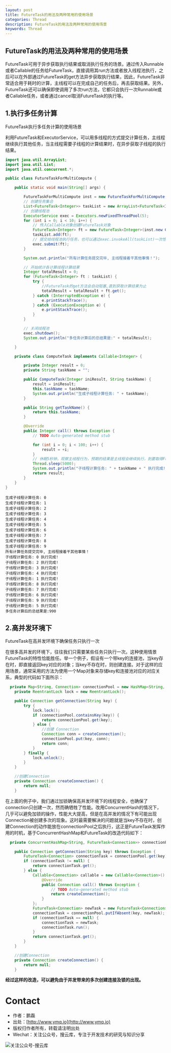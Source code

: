 ```yaml
---
layout: post
title: FutureTask的用法及两种常用的使用场景
categories: Thread
description: FutureTask的用法及两种常用的使用场景
keywords: Thread
---
```

## FutureTask的用法及两种常用的使用场景

FutureTask可用于异步获取执行结果或取消执行任务的场景。通过传入Runnable或者Callable的任务给FutureTask，直接调用其run方法或者放入线程池执行，之后可以在外部通过FutureTask的get方法异步获取执行结果，因此，FutureTask非常适合用于耗时的计算，主线程可以在完成自己的任务后，再去获取结果。另外，FutureTask还可以确保即使调用了多次run方法，它都只会执行一次Runnable或者Callable任务，或者通过cancel取消FutureTask的执行等。


## 1.执行多任务计算

FutureTask执行多任务计算的使用场景

利用FutureTask和ExecutorService，可以用多线程的方式提交计算任务，主线程继续执行其他任务，当主线程需要子线程的计算结果时，在异步获取子线程的执行结果。

```java
import java.util.ArrayList;
import java.util.List;
import java.util.concurrent.*;

public class FutureTaskForMultiCompute {

    public static void main(String[] args) {

        FutureTaskForMultiCompute inst = new FutureTaskForMultiCompute();
        // 创建任务集合
        List<FutureTask<Integer>> taskList = new ArrayList<FutureTask<Integer>>();
        // 创建线程池
        ExecutorService exec = Executors.newFixedThreadPool(5);
        for (int i = 0; i < 10; i++) {
            // 传入Callable对象创建FutureTask对象
            FutureTask<Integer> ft = new FutureTask<Integer>(inst.new ComputeTask(i, "" + i));
            taskList.add(ft);
            // 提交给线程池执行任务，也可以通过exec.invokeAll(taskList)一次性提交所有任务;
            exec.submit(ft);
        }

        System.out.println("所有计算任务提交完毕, 主线程接着干其他事情！");

        // 开始统计各计算线程计算结果
        Integer totalResult = 0;
        for (FutureTask<Integer> ft : taskList) {
            try {
                //FutureTask的get方法会自动阻塞,直到获取计算结果为止
                totalResult = totalResult + ft.get();
            } catch (InterruptedException e) {
                e.printStackTrace();
            } catch (ExecutionException e) {
                e.printStackTrace();
            }
        }

        // 关闭线程池
        exec.shutdown();
        System.out.println("多任务计算后的总结果是:" + totalResult);

    }

    private class ComputeTask implements Callable<Integer> {

        private Integer result = 0;
        private String taskName = "";

        public ComputeTask(Integer iniResult, String taskName) {
            result = iniResult;
            this.taskName = taskName;
            System.out.println("生成子线程计算任务: " + taskName);
        }

        public String getTaskName() {
            return this.taskName;
        }

        @Override
        public Integer call() throws Exception {
            // TODO Auto-generated method stub

            for (int i = 0; i < 100; i++) {
                result = +i;
            }
            // 休眠5秒钟，观察主线程行为，预期的结果是主线程会继续执行，到要取得FutureTask的结果是等待直至完成。
            Thread.sleep(5000);
            System.out.println("子线程计算任务: " + taskName + " 执行完成!");
            return result;
        }
    }
}
```


```
生成子线程计算任务: 0
生成子线程计算任务: 1
生成子线程计算任务: 2
生成子线程计算任务: 3
生成子线程计算任务: 4
生成子线程计算任务: 5
生成子线程计算任务: 6
生成子线程计算任务: 7
生成子线程计算任务: 8
生成子线程计算任务: 9
所有计算任务提交完毕, 主线程接着干其他事情！
子线程计算任务: 0 执行完成!
子线程计算任务: 2 执行完成!
子线程计算任务: 3 执行完成!
子线程计算任务: 4 执行完成!
子线程计算任务: 1 执行完成!
子线程计算任务: 8 执行完成!
子线程计算任务: 7 执行完成!
子线程计算任务: 6 执行完成!
子线程计算任务: 9 执行完成!
子线程计算任务: 5 执行完成!
多任务计算后的总结果是:990
```

## 2.高并发环境下

FutureTask在高并发环境下确保任务只执行一次


在很多高并发的环境下，往往我们只需要某些任务只执行一次。这种使用情景FutureTask的特性恰能胜任。举一个例子，假设有一个带key的连接池，当key存在时，即直接返回key对应的对象；当key不存在时，则创建连接。对于这样的应用场景，通常采用的方法为使用一个Map对象来存储key和连接池对应的对应关系，典型的代码如下面所示：


```java
  private Map<String, Connection> connectionPool = new HashMap<String, Connection>();
    private ReentrantLock lock = new ReentrantLock();

    public Connection getConnection(String key) {
        try {
            lock.lock();
            if (connectionPool.containsKey(key)) {
                return connectionPool.get(key);
            } else {
                //创建 Connection  
                Connection conn = createConnection();
                connectionPool.put(key, conn);
                return conn;
            }
        } finally {
            lock.unlock();
        }
    }

    //创建Connection  
    private Connection createConnection() {
        return null;
    }

```

在上面的例子中，我们通过加锁确保高并发环境下的线程安全，也确保了connection只创建一次，然而确牺牲了性能。改用ConcurrentHash的情况下，几乎可以避免加锁的操作，性能大大提高，但是在高并发的情况下有可能出现Connection被创建多次的现象。这时最需要解决的问题就是当key不存在时，创建Connection的动作能放在connectionPool之后执行，这正是FutureTask发挥作用的时机，基于ConcurrentHashMap和FutureTask的改造代码如下：


```java
  private ConcurrentHashMap<String, FutureTask<Connection>> connectionPool = new ConcurrentHashMap<String, FutureTask<Connection>>();

    public Connection getConnection(String key) throws Exception {
        FutureTask<Connection> connectionTask = connectionPool.get(key);
        if (connectionTask != null) {
            return connectionTask.get();
        } else {
            Callable<Connection> callable = new Callable<Connection>() {
                @Override
                public Connection call() throws Exception {
                    // TODO Auto-generated method stub  
                    return createConnection();
                }
            };
            FutureTask<Connection> newTask = new FutureTask<Connection>(callable);
            connectionTask = connectionPool.putIfAbsent(key, newTask);
            if (connectionTask == null) {
                connectionTask = newTask;
                connectionTask.run();
            }
            return connectionTask.get();
        }
    }

    //创建Connection  
    private Connection createConnection() {
        return null;
    }
```

**经过这样的改造，可以避免由于并发带来的多次创建连接及锁的出现。**

# Contact

 - 作者：鹏磊  
 - 出处：[http://www.ymq.io](http://www.ymq.io)  
 - 版权归作者所有，转载请注明出处
 - Wechat：关注公众号，搜云库，专注于开发技术的研究与知识分享
 
![关注公众号-搜云库](http://www.ymq.io/images/souyunku.png "搜云库")

